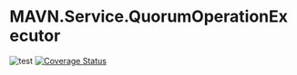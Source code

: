 # MAVN.Service.QuorumOperationExecutor

![test](https://github.com/OpenMAVN/MAVN.Service.QuorumOperationExecutor/workflows/test/badge.svg)
[![Coverage Status](https://coveralls.io/repos/github/OpenMAVN/MAVN.Service.QuorumOperationExecutor/badge.svg?branch=master)](https://coveralls.io/github/OpenMAVN/MAVN.Service.QuorumOperationExecutor?branch=master)
